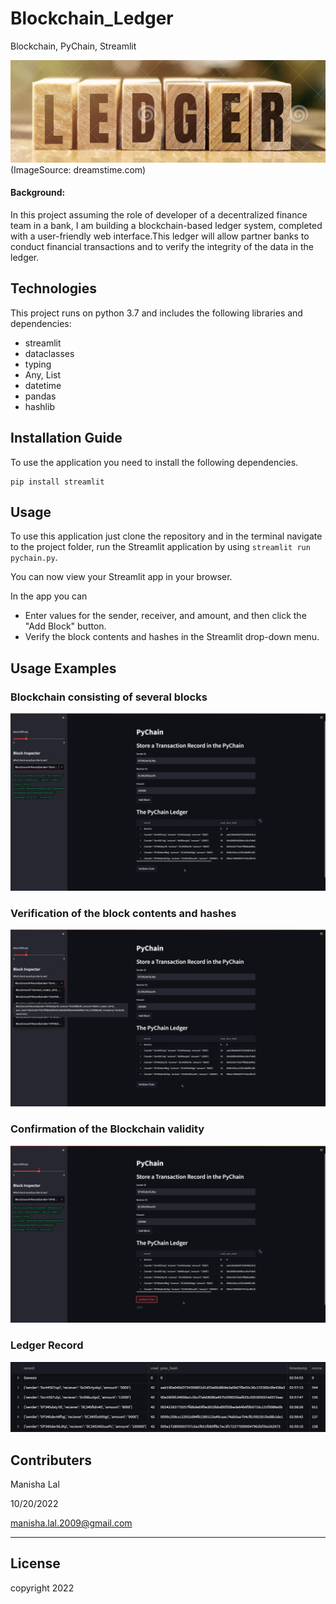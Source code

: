 # Blockchain_Ledger
Blockchain, PyChain, Streamlit

![](ledger.png)
(ImageSource: dreamstime.com)

#### Background:

In this project assuming the role of developer of a decentralized finance team in a bank, I am building a blockchain-based ledger system, completed with a user-friendly web interface.This ledger will allow partner banks to conduct financial transactions and to verify the integrity of the data in the ledger.

## Technologies
This project runs on python 3.7 and includes the following libraries and dependencies:

* streamlit 
* dataclasses 
* typing 
* Any, List
* datetime 
* pandas 
* hashlib

## Installation Guide

To use the application you need to install the following dependencies.

```
pip install streamlit

```

## Usage

To use this application just clone the repository and in the terminal navigate to the project folder, run the Streamlit application by using `streamlit run pychain.py`.

You can now view your Streamlit app in your browser.

In the app you can

* Enter values for the sender, receiver, and amount, and then click the "Add Block" button.
* Verify the block contents and hashes in the Streamlit drop-down menu.

## Usage Examples

### Blockchain consisting of several blocks
![](pychain.png)

### Verification of the block contents and hashes
![](py1.png)

### Confirmation of the Blockchain validity
![](py2.png)

### Ledger Record
![](py3.png)

## Contributers

Manisha Lal

10/20/2022

manisha.lal.2009@gmail.com
___


## License
copyright 2022